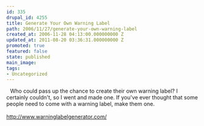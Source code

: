 ```yaml
---
id: 335
drupal_id: 4255
title: Generate Your Own Warning Label
path: 2006/11/27/generate-your-own-warning-label
created_at: 2006-11-28 04:13:00.000000000 Z
updated_at: 2011-08-20 03:36:31.000000000 Z
promoted: true
featured: false
state: published
main_image: 
tags:
- Uncategorized
---
```

<a href="http://photos1.blogger.com/x/blogger/5094/628/1600/806855/warninglabel.jpg"><img style="float:left;cursor:hand;margin:0 10px 10px 0;" src="http://photos1.blogger.com/x/blogger/5094/628/320/624032/warninglabel.jpg" border="0" alt="" /></a>Who could pass up the chance to create their own warning label? I certainly couldn't, so I went and made one. If you've ever thought that some people need to come with a warning label, make them one.<br /><br /><a href="http://www.warninglabelgenerator.com/">http://www.warninglabelgenerator.com/<br /></a>
